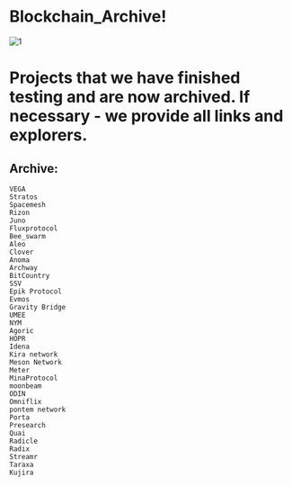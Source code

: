 # Blockchain_Archive!
![1](https://user-images.githubusercontent.com/44331529/171232940-9d4f4eac-12fa-4337-b083-6fab599ddd6e.png)

# Projects that we have finished testing and are now archived. If necessary - we provide all links and explorers.

## Archive:
    VEGA
    Stratos
    Spacemesh
    Rizon
    Juno
    Fluxprotocol
    Bee_swarm
    Aleo
    Clover
    Anoma
    Archway
    BitCountry
    SSV
    Epik Protocol
    Evmos
    Gravity Bridge
    UMEE
    NYM
    Agoric
    HOPR
    Idena
    Kira network
    Meson Network
    Meter
    MinaProtocol
    moonbeam
    ODIN
    Omniflix
    pontem network
    Porta
    Presearch
    Quai
    Radicle
    Radix
    Streamr
    Taraxa
    Kujira
